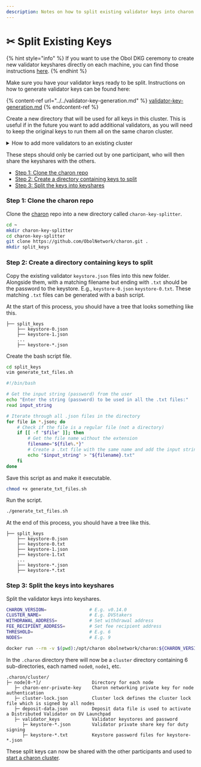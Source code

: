 ```yaml
---
description: Notes on how to split existing validator keys into charon keyshares.
---
```


# ✂ Split Existing Keys

{% hint style="info" %}
If you want to use the Obol DKG ceremony to create new validator keyshares directly on each machine, you can find those instructions [here](obol-dkg-ceremony.md).
{% endhint %}

Make sure you have your validator keys ready to be split. Instructions on how to generate validator keys can be found here:

{% content-ref url="../../validator-key-generation.md" %}
[validator-key-generation.md](../../validator-key-generation.md)
{% endcontent-ref %}

Create a new directory that will be used for all keys in this cluster. This is useful if in the future you want to add additional validators, as you will need to keep the original keys to run them all on the same charon cluster.

<details>

<summary>How to add more validators to an existing cluster</summary>

To add more keys, add the additional keys to the existing keys in the `split_keys` directory, repeating [Step 2](split-existing-keys.md#step-2-create-a-directory-containing-keys-to-split) and [Step 3](split-existing-keys.md#step-3-split-the-keys-into-keyshares).

Before.

```
├── split_keys
    ├── keystore-0.json        # Two existing validator keys
    ├── keystore-0.txt
    ├── keystore-1.json
    ├── keystore-1.txt
```

After.

```
├── split_keys
    ├── keystore-0.json        # Two existing validator keys
    ├── keystore-0.txt
    ├── keystore-1.json
    ├── keystore-1.txt
    ├── keystore-2.json        # Two new validator keys
    ├── keystore-2.txt
    ├── keystore-3.json
    ├── keystore-3.txt
```

</details>

These steps should only be carried out by one participant, who will then share the keyshares with the others.

* [Step 1: Clone the charon repo](split-existing-keys.md#step-1-clone-the-charon-repo)
* [Step 2: Create a directory containing keys to split](split-existing-keys.md#step-2-create-a-directory-containing-keys-to-split)
* [Step 3: Split the keys into keyshares](split-existing-keys.md#step-3-split-the-keys-into-keyshares)

### Step 1: Clone the charon repo

Clone the [charon](https://github.com/ObolNetwork/charon) repo into a new directory called `charon-key-splitter`.

```bash
cd ~
mkdir charon-key-splitter
cd charon-key-splitter
git clone https://github.com/ObolNetwork/charon.git .
mkdir split_keys
```

### Step 2: Create a directory containing keys to split

Copy the existing validator `keystore.json` files into this new folder. Alongside them, with a matching filename but ending with `.txt` should be the password to the keystore. E.g., `keystore-0.json` `keystore-0.txt`. These matching `.txt` files can be generated with a bash script.

At the start of this process, you should have a tree that looks something like this.

```
├── split_keys
    ├── keystore-0.json
    ├── keystore-1.json
    ...
    ├── keystore-*.json
```

Create the bash script file.

```bash
cd split_keys
vim generate_txt_files.sh
```

```bash
#!/bin/bash

# Get the input string (password) from the user
echo "Enter the string (password) to be used in all the .txt files:"
read input_string

# Iterate through all .json files in the directory
for file in *.json; do
    # Check if the file is a regular file (not a directory)
    if [[ -f "$file" ]]; then
        # Get the file name without the extension
        filename="${file%.*}"
        # Create a .txt file with the same name and add the input string to it
        echo "$input_string" > "${filename}.txt"
    fi
done
```

Save this script as and make it executable.

```bash
chmod +x generate_txt_files.sh
```

Run the script.

```bash
./generate_txt_files.sh
```

At the end of this process, you should have a tree like this.

```
├── split_keys
    ├── keystore-0.json
    ├── keystore-0.txt
    ├── keystore-1.json
    ├── keystore-1.txt
    ...
    ├── keystore-*.json
    ├── keystore-*.txt
```

### Step 3: Split the keys into keyshares

Split the validator keys into keyshares.

```bash
CHARON_VERSION=                # E.g. v0.14.0
CLUSTER_NAME=                  # E.g. DVStakers
WITHDRAWAL_ADDRESS=            # Set withdrawal address
FEE_RECIPIENT_ADDRESS=         # Set fee recipient address
THRESHOLD=                     # E.g. 6
NODES=                         # E.g. 9                

docker run --rm -v $(pwd):/opt/charon obolnetwork/charon:${CHARON_VERSION} create cluster --name="${CLUSTER_NAME}" --withdrawal-addresses="${WITHDRAWAL_ADDRESS}" --fee-recipient-addresses="${FEE_RECIPIENT_ADDRESS}" --split-existing-keys --split-keys-dir=/opt/charon/split_keys --threshold ${THRESHOLD} --nodes ${NODES}
```

In the `.charon` directory there will now be a `cluster` directory containing 6 sub-directories, each named `node0`, `node1`, etc.&#x20;

```
.charon/cluster/
├─ node[0-*]/                   Directory for each node
   ├─ charon-enr-private-key    Charon networking private key for node authentication
   ├─ cluster-lock.json         Cluster lock defines the cluster lock file which is signed by all nodes
   ├─ deposit-data.json         Deposit data file is used to activate a Distributed Validator on DV Launchpad
   ├─ validator_keys            Validator keystores and password
      ├─ keystore-*.json        Validator private share key for duty signing
      ├─ keystore-*.txt         Keystore password files for keystore-*.json
```

These split keys can now be shared with the other participants and used to [start a charon cluster](../).
